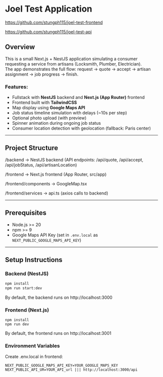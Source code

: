 # Joel Test Application
https://github.com/stungph115/joel-test-frontend

https://github.com/stungph115/joel-test-api
## Overview

This is a small Next.js + NestJS application simulating a consumer requesting a service from artisans (Locksmith, Plumber, Electrician).  
The app demonstrates the full flow: request → quote → accept → artisan assignment → job progress → finish.  

### Features:

- Fullstack with **NestJS** backend and **Next.js (App Router)** frontend  
- Frontend built with **TailwindCSS**
- Map display using **Google Maps API**  
- Job status timeline simulation with delays (~10s per step)  
- Optional photo upload (with preview)  
- Spinner animation during ongoing job status  
- Consumer location detection with geolocation (fallback: Paris center)  

---

## Project Structure

/backend → NestJS backend (API endpoints: /api/quote, /api/accept, /api/jobStatus, /api/artisanLocation)

/frontend → Next.js frontend (App Router, src/app)

/frontend/components → GoogleMap.tsx

/frontend/services → api.ts (axios calls to backend)


---

## Prerequisites

- Node.js >= 20  
- npm >= 9  
- Google Maps API Key (set in `.env.local` as `NEXT_PUBLIC_GOOGLE_MAPS_API_KEY`)  

---

## Setup Instructions

### Backend (NestJS)


```bash
npm install
npm run start:dev
```
By default, the backend runs on http://localhost:3000

### Frontend (Next.js)
```
npm install
npm run dev
```
By default, the frontend runs on http://localhost:3001 

### Environment Variables
Create .env.local in frontend:
```
NEXT_PUBLIC_GOOGLE_MAPS_API_KEY=YOUR_GOOGLE_MAPS_KEY
NEXT_PUBLIC_API_UR=YOUR_API_url ||| http://localhost:3000/api
```